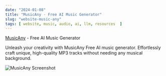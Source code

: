 ```yaml
---
date: "2024-01-08"
title: "MusicAny - Free AI Music Generator"
slug: "website-music-any"
tags: [ website, music, audio, ai, llm, resources  ]
---
```




[MusicAny][1] - Free AI Music Generator

Unleash your creativity with MusicAny Free AI music generator. Effortlessly craft unique, high-quality MP3 tracks without needing any musical background.

![MusicAny Screenshot][2]



  [1]: https://musicany.com/
  [2]: https://musicany.com/_next/image?url=%2Fimages%2Fscreen-dashboard.png&w=1080&q=75
